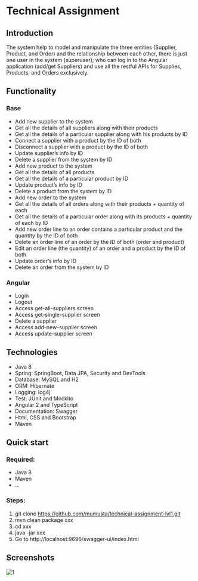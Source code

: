 # Technical Assignment


## Introduction
The system help to model and manipulate the three entities (Supplier, Product, and Order) and the relationship between each other, there is just one user in the system (superuser); who can log in to the Angular application (add/get Suppliers) and use all the restful APIs for Supplies, Products, and Orders exclusively.

## Functionality

### Base

- Add new supplier to the system
- Get all the details of all suppliers along with their products
- Get all the details of a particular supplier along with his products by ID
- Connect a supplier with a product by the ID of both
- Disconnect a supplier with a product by the ID of both
- Update supplier’s info by ID
- Delete a supplier from the system by ID
- Add new product to the system
- Get all the details of all products
- Get all the details of a particular product by ID
- Update product’s info by ID
- Delete a product from the system by ID
- Add new order to the system
- Get all the details of all orders along with their products + quantity of each
- Get all the details of a particular order along with its products + quantity of each by ID
- Add new order line to an order contains a particular product and the quantity by the ID of both
- Delete an order line of an order by the ID of both (order and product)
- Edit an order line (the quantity) of an order and a product by the ID of both
- Update order’s info by ID
- Delete an order from the system by ID

### Angular
- Login
- Logout
- Access get-all-suppliers screen
- Access get-single-supplier screen
- Delete a supplier
- Access add-new-supplier screen
- Access update-supplier screen

## Technologies

- Java 8
- Spring: SpringBoot, Data JPA, Security and DevTools
- Database: MySQL and H2
- ORM: Hibernate
- Logging: log4j
- Test: JUnit and Mockito
- Angular 2 and TypeScript
- Documentation: Swagger
- Html, CSS and Bootstrap
- Maven


 ## Quick start
 
 ### Required:
 - Java 8
 - Maven 
 - ...
 
 ### Steps:
 1. git clone https://github.com/mumusta/technical-assignment-lvl1.git
 2. mvn clean package xxx
 3. cd xxx
 4. java -jar xxx
 5. Go to http://localhost:9696/swagger-ui/index.html

## Screenshots
![1](xxx)
